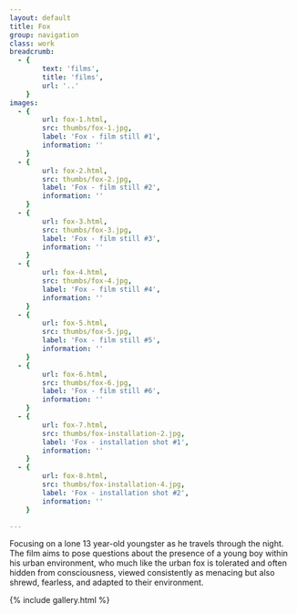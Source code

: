 ```yaml
---
layout: default
title: Fox
group: navigation
class: work
breadcrumb:
  - {
  		text: 'films',
  		title: 'films',
  		url: '..'
	}
images:
  - {
		url: fox-1.html, 
		src: thumbs/fox-1.jpg,
		label: 'Fox - film still #1',
		information: ''
	}
  - {
		url: fox-2.html, 
		src: thumbs/fox-2.jpg,
		label: 'Fox - film still #2',
		information: ''
	}
  - {
		url: fox-3.html, 
		src: thumbs/fox-3.jpg,
		label: 'Fox - film still #3',
		information: ''
	}
  - {
		url: fox-4.html, 
		src: thumbs/fox-4.jpg,
		label: 'Fox - film still #4',
		information: ''
	}
  - {
		url: fox-5.html, 
		src: thumbs/fox-5.jpg,
		label: 'Fox - film still #5',
		information: ''
	}
  - {
		url: fox-6.html, 
		src: thumbs/fox-6.jpg,
		label: 'Fox - film still #6',
		information: ''
	}
  - {
		url: fox-7.html, 
		src: thumbs/fox-installation-2.jpg,
		label: 'Fox - installation shot #1',
		information: ''
	}
  - {
		url: fox-8.html, 
		src: thumbs/fox-installation-4.jpg,
		label: 'Fox - installation shot #2',
		information: ''
	}

---
```


Focusing on a lone 13 year-old youngster as he travels through the night. The film aims to pose questions about the presence of a young boy within his urban environment, who much like the urban fox is tolerated and often hidden from consciousness, viewed consistently as menacing but also shrewd, fearless, and adapted to their environment.

{% include gallery.html %}
